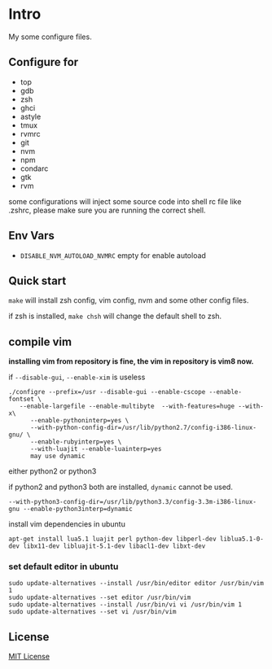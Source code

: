 # Intro

My some configure files.

## Configure for

* top
* gdb
* zsh
* ghci
* astyle
* tmux
* rvmrc
* git
* nvm
* npm
* condarc
* gtk
* rvm

some configurations will inject some source code into shell rc file like .zshrc,
please make sure you are running the correct shell.

## Env Vars
- `DISABLE_NVM_AUTOLOAD_NVMRC` empty for enable autoload

## Quick start

`make` will install zsh config, vim config, nvm and some other config files.

if zsh is installed, `make chsh` will change the default shell to zsh.

## compile vim

**installing vim from repository is fine, the vim in repository is vim8 now.**

if `--disable-gui`, `--enable-xim` is useless

```shell
./configre --prefix=/usr --disable-gui --enable-cscope --enable-fontset \
   --enable-largefile --enable-multibyte  --with-features=huge --with-x\
      --enable-pythoninterp=yes \
      --with-python-config-dir=/usr/lib/python2.7/config-i386-linux-gnu/ \
      --enable-rubyinterp=yes \
      --with-luajit --enable-luainterp=yes
      may use dynamic
```

either python2 or python3

if python2 and python3 both are installed, `dynamic` cannot be used.

```shell
--with-python3-config-dir=/usr/lib/python3.3/config-3.3m-i386-linux-gnu --enable-python3interp=dynamic
```

install vim dependencies in ubuntu

```shell
apt-get install lua5.1 luajit perl python-dev libperl-dev liblua5.1-0-dev libx11-dev libluajit-5.1-dev libacl1-dev libxt-dev
```

### set default editor in ubuntu

```shell
sudo update-alternatives --install /usr/bin/editor editor /usr/bin/vim 1
sudo update-alternatives --set editor /usr/bin/vim
sudo update-alternatives --install /usr/bin/vi vi /usr/bin/vim 1
sudo update-alternatives --set vi /usr/bin/vim
```

## License

[MIT License](http://opensource.org/licenses/MIT)
